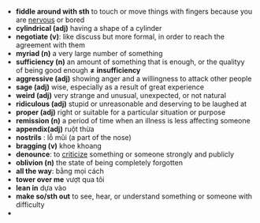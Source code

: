 - **fiddle around with sth** to touch or move things with fingers because you are [nervous](https://dictionary.cambridge.org/vi/dictionary/english/nervous) or bored
- **cylindrical (adj)** having a shape of a cylinder
- **negotiate (v)**: like discuss but more formal, in order to reach the agreement with them
-  **myriad (n)** a very large number of something
- **sufficiency (n)** an amount of something that is enough, or the qualityy of being good enough **$\ne$**  **insufficiency**
- **aggressive (adj)** showing anger and a willingness to attack other people
- **sage (adj)** wise,  especially as a result of great experience
- **weird (adj)** very strange and unusual, unexpected, or not natural
- **ridiculous (adj)** stupid or unreasonable and deserving to be laughed at
- **proper (adj)** right or suitable for a particular situation or purpose
- **remission (n)** a period of time when an illness is less affecting someone
- **appendix(adj)** ruột thừa
- **nostrils** : lỗ mũi (a part of the nose)
- **bragging (v)** khoe khoang
- **denounce**: to [criticize](https://dictionary.cambridge.org/vi/dictionary/english/criticize) something or someone strongly and publicly
- **oblivion (n)** the state of being completely forgotten
- **all the way**: bằng mọi cách
- **tower over me** vượt qua tôi
- **lean in** dựa vào
- **make so/sth out** to see, hear, or understand something or someone with difficulty
- 